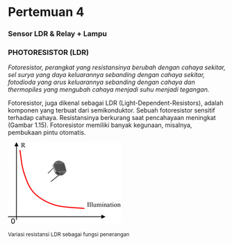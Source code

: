 # Pertemuan 4

### Sensor LDR & Relay + Lampu

### PHOTORESISTOR (LDR)

<i>Fotoresistor, perangkat yang resistansinya berubah dengan cahaya sekitar, sel surya yang daya keluarannya sebanding dengan cahaya sekitar, fotodioda yang arus keluarannya sebanding dengan cahaya dan thermopiles yang mengubah cahaya menjadi suhu menjadi tegangan.
</i>
<br>
<p>Fotoresistor, juga dikenal sebagai LDR (Light-Dependent-Resistors), adalah komponen yang terbuat dari semikonduktor. Sebuah fotoresistor sensitif terhadap cahaya. Resistansinya berkurang saat pencahayaan meningkat (Gambar 1.15). Fotoresistor memiliki banyak kegunaan, misalnya, pembukaan pintu otomatis.<p>
<img src="ldr-grafik.jpg" alt="LDR-grafik">
<p style="font-size: 9pt;">Variasi resistansi LDR sebagai fungsi penerangan<p>

